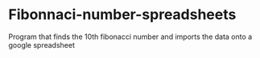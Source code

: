 # Fibonnaci-number-spreadsheets
Program that finds the 10th fibonacci number and imports the data onto a google spreadsheet
